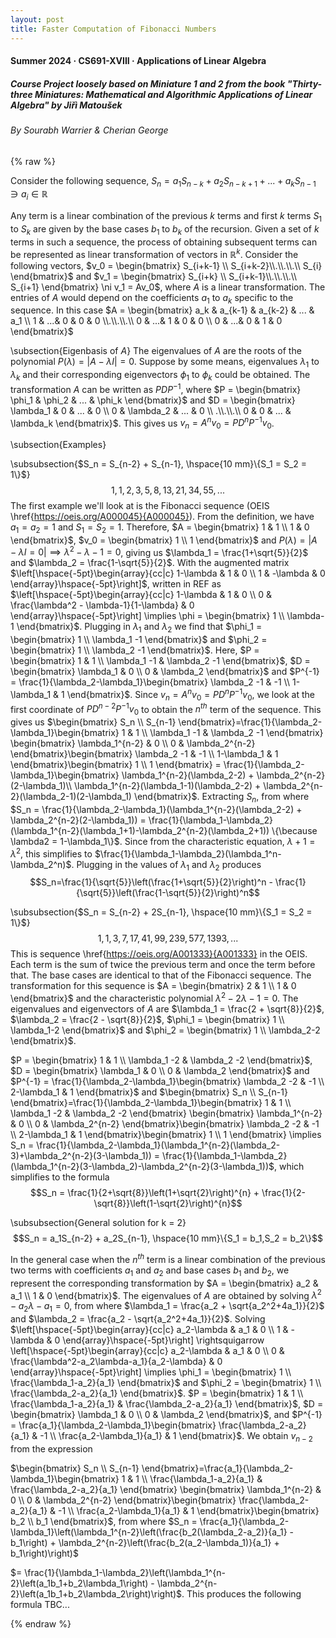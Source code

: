 ```yaml
---
layout: post
title: Faster Computation of Fibonacci Numbers
---
```


#### Summer 2024 · CS691-XVIII · Applications of Linear Algebra
##### Course Project loosely based on Miniature 1 and 2 from the book "Thirty-three Miniatures: Mathematical and Algorithmic Applications of Linear Algebra" by Jiřì Matoušek 

###### By Sourabh Warrier & Cherian George
{% raw %}

Consider the following sequence,
	$S_n = a_1S_{n-k} + a_2S_{n-k+1} +... + a_kS_{n-1} \ni a_i \in \mathbb{R}$
	
Any term is a linear combination of the previous $k$ terms and first $k$ terms $S_1$ to $S_k$ are given by the base cases $b_1$ to $b_k$ of the recursion. Given a set of $k$ terms in such a sequence, the process of obtaining subsequent terms can be represented as linear transformation of vectors in $\mathbb{R}^k$. Consider the following vectors,
	$v_0 = \begin{bmatrix}
		S_{i+k-1} \\ S_{i+k-2}\\.\\.\\.\\ S_{i}
	\end{bmatrix}$ and $v_1 = \begin{bmatrix}
		S_{i+k} \\ S_{i+k-1}\\.\\.\\.\\ S_{i+1}
	\end{bmatrix} \ni v_1 = Av_0$, where $A$ is a linear transformation. The entries of $A$ would depend on the coefficients $a_1$ to $a_k$ specific to the sequence. In this case $A = \begin{bmatrix}
		a_k & a_{k-1} & a_{k-2} & ... & a_1 \\ 1 & ...& 0 & 0 & 0 \\.\\.\\.\\ 0 & ...& 1 & 0 & 0 \\ 0 & ...& 0 & 1 & 0 \end{bmatrix}$
	
\subsection{Eigenbasis of $A$}
	The eigenvalues of $A$ are the roots of the polynomial $P(\lambda) = |A - \lambda{I}| = 0$. Suppose by some means, eigenvalues $\lambda_1$ to $\lambda_k$ and their corresponding eigenvectors $\phi_1$ to $\phi_k$ could be obtained. The transformation $A$ can be written as $PDP^{-1}$, where $P = \begin{bmatrix}
		\phi_1 & \phi_2 & ... & \phi_k
	\end{bmatrix}$ and $D = \begin{bmatrix}
		\lambda_1 & 0 & ... & 0 \\ 0 & \lambda_2 & ... & 0 \\ .\\.\\.\\ 0 & 0 & ... & \lambda_k
	\end{bmatrix}$. This gives us $v_n=A^nv_0 = PD^nP^{-1}v_0$.
	
\subsection{Examples}
	
\subsubsection{$S_n = S_{n-2} + S_{n-1}, \hspace{10 mm}\{S_1 = S_2 = 1\}$}
	$$1, 1, 2, 3, 5, 8, 13, 21, 34, 55, ...$$
	The first example we'll look at is the Fibonacci sequence (OEIS \href{https://oeis.org/A000045}{A000045}). From the definition, we have $a_1 = a_2 = 1$ and $S_1 = S_2= 1$. Therefore, $A = \begin{bmatrix}
		1 & 1 \\ 1 & 0
	\end{bmatrix}$, $v_0 = \begin{bmatrix}
		1 \\ 1
	\end{bmatrix}$ and $P(\lambda) = |A - \lambda{I} = 0| \implies \lambda^2 - \lambda -1 = 0$, giving us $\lambda_1 = \frac{1+\sqrt{5}}{2}$ and $\lambda_2 = \frac{1-\sqrt{5}}{2}$. With the augmented matrix 
	$\left[\hspace{-5pt}\begin{array}{cc|c}
		1-\lambda & 1 & 0 \\
		1 & -\lambda & 0
	\end{array}\hspace{-5pt}\right]$, written in REF as 
	$\left[\hspace{-5pt}\begin{array}{cc|c}
		1-\lambda & 1 & 0 \\
		0 & \frac{\lambda^2 - \lambda-1}{1-\lambda} & 0
	\end{array}\hspace{-5pt}\right] \implies \phi = \begin{bmatrix}
		1 \\ \lambda-1
	\end{bmatrix}$. Plugging in $\lambda_1$ and $\lambda_2$ we find that $\phi_1 = \begin{bmatrix}
		1 \\ \lambda_1 -1
	\end{bmatrix}$ and $\phi_2 = \begin{bmatrix}
		1 \\ \lambda_2 -1
	\end{bmatrix}$. Here, $P = \begin{bmatrix}
		1 & 1 \\ \lambda_1 -1 & \lambda_2 -1
	\end{bmatrix}$, $D = \begin{bmatrix}
		\lambda_1 & 0 \\ 0 & \lambda_2
	\end{bmatrix}$ and $P^{-1} = \frac{1}{\lambda_2-\lambda_1}\begin{bmatrix}
		\lambda_2 -1 & -1 \\ 1-\lambda_1 & 1
	\end{bmatrix}$. Since $v_n=A^nv_0 = PD^nP^{-1}v_0$, we look at the first coordinate of $PD^{n-2}P^{-1}v_0$ to obtain the $n^{th}$ term of the sequence. This gives us $\begin{bmatrix}
		S_n \\ S_{n-1}
	\end{bmatrix}=\frac{1}{\lambda_2-\lambda_1}\begin{bmatrix}
		1 & 1 \\ \lambda_1 -1 & \lambda_2 -1
	\end{bmatrix} \begin{bmatrix}
		\lambda_1^{n-2} & 0 \\ 0 & \lambda_2^{n-2}
	\end{bmatrix}\begin{bmatrix}
		\lambda_2 -1 & -1 \\ 1-\lambda_1 & 1
	\end{bmatrix}\begin{bmatrix}
		1 \\ 1
	\end{bmatrix} = \frac{1}{\lambda_2-\lambda_1}\begin{bmatrix}
		\lambda_1^{n-2}(\lambda_2-2) + \lambda_2^{n-2}(2-\lambda_1)\\
		\lambda_1^{n-2}(\lambda_1-1)(\lambda_2-2) + \lambda_2^{n-2}(\lambda_2-1)(2-\lambda_1)
	\end{bmatrix}$. Extracting $S_n$, from where $S_n = \frac{1}{\lambda_2-\lambda_1}(\lambda_1^{n-2}(\lambda_2-2) + \lambda_2^{n-2}(2-\lambda_1)) = \frac{1}{\lambda_1-\lambda_2}(\lambda_1^{n-2}(\lambda_1+1)-\lambda_2^{n-2}(\lambda_2+1)) \{\because \lambda2 = 1-\lambda_1\}$. Since from the characteristic equation, $\lambda +1 = \lambda^2$, this simplifies to $\frac{1}{\lambda_1-\lambda_2}(\lambda_1^n-\lambda_2^n)$. Plugging in the values of $\lambda_1$ and $\lambda_2$ produces
	$$S_n=\frac{1}{\sqrt{5}}\left(\frac{1+\sqrt{5}}{2}\right)^n - \frac{1}{\sqrt{5}}\left(\frac{1-\sqrt{5}}{2}\right)^n$$
	
\subsubsection{$S_n = S_{n-2} + 2S_{n-1}, \hspace{10 mm}\{S_1 = S_2 = 1\}$}
	$$1, 1, 3, 7, 17, 41, 99, 239, 577, 1393, ...$$
	This is sequence \href{https://oeis.org/A001333}{A001333} in the OEIS. Each term is the sum of twice the previous term and once the term before that. The base cases are identical to that of the Fibonacci sequence. The transformation for this sequence is $A = \begin{bmatrix}
		2 & 1 \\ 1 & 0
	\end{bmatrix}$ and the characteristic polynomial $\lambda^2-2\lambda -1 = 0$. The eigenvalues and eigenvectors of $A$ are $\lambda_1 = \frac{2 + \sqrt{8}}{2}$, $\lambda_2 = \frac{2 - \sqrt{8}}{2}$, $\phi_1 = \begin{bmatrix}
		1 \\ \lambda_1-2
	\end{bmatrix}$ and $\phi_2 = \begin{bmatrix}
		1 \\ \lambda_2-2
	\end{bmatrix}$.
	
$P = \begin{bmatrix}
		1 & 1 \\ \lambda_1 -2 & \lambda_2 -2
	\end{bmatrix}$, $D = \begin{bmatrix}
		\lambda_1 & 0 \\ 0 & \lambda_2
	\end{bmatrix}$ and $P^{-1} = \frac{1}{\lambda_2-\lambda_1}\begin{bmatrix}
		\lambda_2 -2 & -1 \\ 2-\lambda_1 & 1
	\end{bmatrix}$ and 
	$\begin{bmatrix}
		S_n \\ S_{n-1}
	\end{bmatrix}=\frac{1}{\lambda_2-\lambda_1}\begin{bmatrix}
		1 & 1 \\ \lambda_1 -2 & \lambda_2 -2
	\end{bmatrix} \begin{bmatrix}
		\lambda_1^{n-2} & 0 \\ 0 & \lambda_2^{n-2}
	\end{bmatrix}\begin{bmatrix}
		\lambda_2 -2 & -1 \\ 2-\lambda_1 & 1
	\end{bmatrix}\begin{bmatrix}
		1 \\ 1
	\end{bmatrix} \implies S_n = \frac{1}{\lambda_2-\lambda_1}(\lambda_1^{n-2}(\lambda_2-3)+\lambda_2^{n-2}(3-\lambda_1)) = \frac{1}{\lambda_1-\lambda_2}(\lambda_1^{n-2}(3-\lambda_2)-\lambda_2^{n-2}(3-\lambda_1))$, which simplifies to the formula
	$$S_n = \frac{1}{2+\sqrt{8}}\left(1+\sqrt{2}\right)^{n} + \frac{1}{2-\sqrt{8}}\left(1-\sqrt{2}\right)^{n}$$
	
\subsubsection{General solution for k = 2}
	$$S_n = a_1S_{n-2} + a_2S_{n-1}, \hspace{10 mm}\{S_1 = b_1,S_2 = b_2\}$$
	
In the general case when the $n^{th}$ term is a linear combination of the previous two terms with coefficients $a_1$ and $a_2$ and base cases $b_1$ and $b_2$, we represent the corresponding transformation by $A = \begin{bmatrix}
		a_2 & a_1 \\ 1 & 0
	\end{bmatrix}$. The eigenvalues of $A$ are obtained by solving $\lambda^2-a_2\lambda - a_1 = 0$, from where $\lambda_1 = \frac{a_2 + \sqrt{a_2^2+4a_1}}{2}$ and $\lambda_2 = \frac{a_2 - \sqrt{a_2^2+4a_1}}{2}$. Solving $\left[\hspace{-5pt}\begin{array}{cc|c}
		a_2-\lambda & a_1 & 0 \\
		1 & -\lambda & 0
	\end{array}\hspace{-5pt}\right] \rightsquigarrow \left[\hspace{-5pt}\begin{array}{cc|c}
		a_2-\lambda & a_1 & 0 \\
		0 & \frac{\lambda^2-a_2\lambda-a_1}{a_2-\lambda} & 0
	\end{array}\hspace{-5pt}\right] \implies \phi_1 = \begin{bmatrix}
		1 \\ \frac{\lambda_1-a_2}{a_1}
	\end{bmatrix}$ and $\phi_2 = \begin{bmatrix}
		1 \\ \frac{\lambda_2-a_2}{a_1}
	\end{bmatrix}$. $P = \begin{bmatrix}
		1 & 1 \\ \frac{\lambda_1-a_2}{a_1} & \frac{\lambda_2-a_2}{a_1}
	\end{bmatrix}$, $D = \begin{bmatrix}
		\lambda_1 & 0 \\ 0 & \lambda_2
	\end{bmatrix}$, and $P^{-1} = \frac{a_1}{\lambda_2-\lambda_1}\begin{bmatrix}
		\frac{\lambda_2-a_2}{a_1} & -1 \\ \frac{a_2-\lambda_1}{a_1} & 1
	\end{bmatrix}$. We obtain $v_{n-2}$ from the expression 
	
$\begin{bmatrix}
		S_n \\ S_{n-1}
	\end{bmatrix}=\frac{a_1}{\lambda_2-\lambda_1}\begin{bmatrix}
		1 & 1 \\ \frac{\lambda_1-a_2}{a_1} & \frac{\lambda_2-a_2}{a_1}
	\end{bmatrix} \begin{bmatrix}
		\lambda_1^{n-2} & 0 \\ 0 & \lambda_2^{n-2}
	\end{bmatrix}\begin{bmatrix}
		\frac{\lambda_2-a_2}{a_1} & -1 \\ \frac{a_2-\lambda_1}{a_1} & 1
	\end{bmatrix}\begin{bmatrix}
		b_2 \\ b_1
	\end{bmatrix}$,
	from where $S_n = \frac{a_1}{\lambda_2-\lambda_1}\left(\lambda_1^{n-2}\left(\frac{b_2(\lambda_2-a_2)}{a_1} - b_1\right) + \lambda_2^{n-2}\left(\frac{b_2(a_2-\lambda_1)}{a_1} + b_1\right)\right)$ 
	
$= \frac{1}{\lambda_1-\lambda_2}\left(\lambda_1^{n-2}\left(a_1b_1+b_2\lambda_1\right) - \lambda_2^{n-2}\left(a_1b_1+b_2\lambda_2\right)\right)$. This produces the following formula
	TBC...

{% endraw %}

